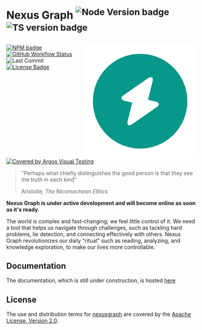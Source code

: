 Nexus Graph <sup>![Node Version badge][node version badge] ![TS version badge][TS version badge]</sup>
===========

<img src="https://raw.githubusercontent.com/QubitPi/nexusgraph/master/docs/static/img/logo.svg" height="300px" align="right"/>

[![NPM badge][NPM badge]][NPM URL]
[![GitHub Workflow Status][GitHub Workflow Status badge]][GitHub Workflow Status URL]
![Last Commit][GitHub Last Commit badge]
[![License Badge][license badge]][license badge URL]
[![Covered by Argos Visual Testing][Argos badge]][Argos URL]

> "Perhaps what chiefly distinguishes the good person is that they see the truth in each kind"
>
> Aristotle, _The Nicomachean Ethics_

__Nexus Graph is under active development and will become online as soon as it's ready__.

The world is complex and fast-changing; we feel little control of it. We need a tool that helps us navigate through
challenges, such as tackling hard problems, lie detection, and connecting effectively with others. Nexus Graph
revolutionizes our daily "ritual" such as reading, analyzing, and knowledge exploration, to make our lives more
controllable.

Documentation
-------------

The documentation, which is still under construction, is hosted [here](https://nexusgraph.qubitpi.org)

License
-------

The use and distribution terms for [nexusgraph][nexusgraph documentation] are covered by the
[Apache License, Version 2.0].

[Apache License, Version 2.0]: http://www.apache.org/licenses/LICENSE-2.0.html
[Argos badge]: https://argos-ci.com/badge-large.svg
[Argos URL]: https://app.argos-ci.com/qubitpi/nexusgraph/reference

[license badge]: https://img.shields.io/badge/Apache%202.0-F25910.svg?style=for-the-badge&logo=Apache&logoColor=white
[license badge URL]: https://www.apache.org/licenses/LICENSE-2.0

[nexusgraph documentation]: https://nexusgraph.qubitpi.org
[NPM badge]: https://img.shields.io/npm/v/nexusgraph?logo=npm&style=for-the-badge
[NPM URL]: https://www.npmjs.com/package/nexusgraph
[node version badge]: https://img.shields.io/badge/NODE-18-339933?logo=Node.js&logoColor=white&labelColor=66cc33&style=for-the-badge

[GitHub Last Commit badge]: https://img.shields.io/github/last-commit/QubitPi/nexusgraph/master?logo=github&style=for-the-badge
[GitHub Workflow Status badge]: https://img.shields.io/github/actions/workflow/status/QubitPi/nexusgraph/ci-cd.yml?branch=master&logo=github&style=for-the-badge
[GitHub Workflow Status URL]: https://github.com/QubitPi/nexusgraph/actions/workflows/ci-cd.yml

[TS version badge]: https://img.shields.io/badge/TypeScript-≥4.6.2-3178C6?style=for-the-badge&logo=typescript&logoColor=white&labelColor=358EF1
